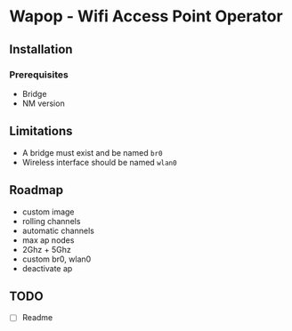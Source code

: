# Wapop - Wifi Access Point Operator

## Installation

### Prerequisites

- Bridge
- NM version

## Limitations

- A bridge must exist and be named `br0`
- Wireless interface should be named `wlan0`

## Roadmap

- custom image
- rolling channels
- automatic channels
- max ap nodes
- 2Ghz + 5Ghz
- custom br0, wlan0
- deactivate ap

## TODO

- [ ] Readme
